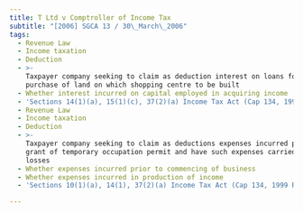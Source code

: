 ```yaml
---
title: T Ltd v Comptroller of Income Tax
subtitle: "[2006] SGCA 13 / 30\_March\_2006"
tags:
  - Revenue Law
  - Income taxation
  - Deduction
  - >-
    Taxpayer company seeking to claim as deduction interest on loans for
    purchase of land on which shopping centre to be built
  - Whether interest incurred on capital employed in acquiring income
  - 'Sections 14(1)(a), 15(1)(c), 37(2)(a) Income Tax Act (Cap 134, 1999 Rev Ed)'
  - Revenue Law
  - Income taxation
  - Deduction
  - >-
    Taxpayer company seeking to claim as deductions expenses incurred prior to
    grant of temporary occupation permit and have such expenses carried over as
    losses
  - Whether expenses incurred prior to commencing of business
  - Whether expenses incurred in production of income
  - 'Sections 10(1)(a), 14(1), 37(2)(a) Income Tax Act (Cap 134, 1999 Rev Ed)'

---
```


